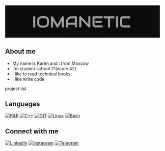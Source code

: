![Header](https://github.com/iomanetic/iomanetic/blob/master/assets/images/header.png)

## About me
- My name is Karim and i from Moscow
- I'm student school 21(ecole 42)
- I like to read technical books
- I like write code

project list

## Languages
[![K&R](https://img.shields.io/badge/K&R-0c0c0c?style=for-the-badge&logo=C&logoColor=0b65c2)](https://en.cppreference.com/w/c)
[![C++](https://img.shields.io/badge/C++-0c0c0c?style=for-the-badge&logo=cplusplus&logoColor=blue)](https://en.cppreference.com/w)
[![GIT](https://img.shields.io/badge/GIT-0c0c0c?style=for-the-badge&logo=git&logoColor=ed4956)](https://github.com/iomanetic)
[![Linux](https://img.shields.io/badge/LINUX-0c0c0c?style=for-the-badge&logo=linux&logoColor=blue)](https://www.linux.org/)
[![Bash](https://img.shields.io/badge/BASH-0c0c0c?style=for-the-badge&logo=gnubash&logoColor=white)](https://www.gnu.org/software/bash/)

## Connect with me
[![LinkedIn](https://img.shields.io/badge/Linkedin-0c0c0c?style=for-the-badge&logo=linkedin&logoColor=0b65c2)](https://www.linkedin.com/in/iomanetic/)
[![Instagram](https://img.shields.io/badge/Instagram-0c0c0c?style=for-the-badge&logo=instagram&logoColor=ed4956)](https://www.instagram.com/valiev.tyt/)
[![Telegram](https://img.shields.io/badge/telegram-0c0c0c?style=for-the-badge&logo=telegram&logoColor=ed4956)](https://t.me/iomanetic)
